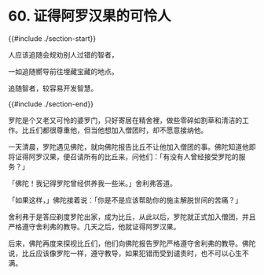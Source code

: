 # 60. 证得阿罗汉果的可怜人
{{#include ./section-start}}

人应该追随会规劝别人过错的智者，

一如追随嚮导前往埋藏宝藏的地点。

追随智者，较容易开发智慧。

{{#include ./section-end}}

罗陀是个又老又可怜的婆罗门，只好寄居在精舍裡，做些零碎如割草和清洁的工作。比丘们都很尊重他，但当他想加入僧团时，却不愿意接纳他。

一天清晨，罗陀遇见佛陀，就向佛陀报告比丘不让他加入僧团的事。佛陀知道他即将证得阿罗汉果，便召请所有的比丘来，问他们：「有没有人曾经接受罗陀的服务？」

「佛陀！我记得罗陀曾经供养我一些米。」舍利弗答道。

「如果这样，」佛陀接着说：「你是不是应该帮助你的施主解脱世间的苦痛？」

舍利弗于是答应剃度罗陀出家，成为比丘，从此以后，罗陀就正式加入僧团，并且严格遵守舍利弗的教导。几天之后，他就证得阿罗汉果。

后来，佛陀再度来探视比丘们，他们向佛陀报告罗陀严格遵守舍利弗的教导。佛陀说，比丘应该像罗陀一样，遵守教导，如果犯错而受到谴责时，也不可以心生不满。

